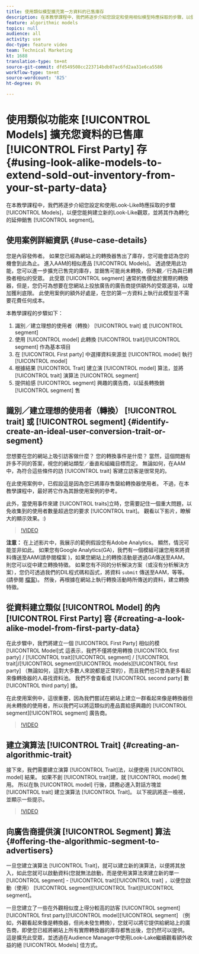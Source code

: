 ```yaml
---
title: 使用類似模型擴充第一方資料的已售庫存
description: 在本教學課程中，我們將逐步介紹您設定和使用相似模型時應採取的步驟，以便您能夠建立新的相似觀眾，並將其作為轉換區段的延伸銷售。
feature: algorithmic models
topics: null
audience: all
activity: use
doc-type: feature video
team: Technical Marketing
kt: 1688
translation-type: tm+mt
source-git-commit: dfd549508cc223714bdb07ac6fd2aa31e6ca5586
workflow-type: tm+mt
source-wordcount: '825'
ht-degree: 0%

---
```



# 使用類似功能來 [!UICONTROL Models] 擴充您資料的已售庫 [!UICONTROL First Party] 存 {#using-look-alike-models-to-extend-sold-out-inventory-from-your-st-party-data}

在本教學課程中，我們將逐步介紹您設定和使用Look-Like時應採取的步驟 [!UICONTROL Models]，以便您能夠建立新的Look-Like觀眾，並將其作為轉化的延伸銷售 [!UICONTROL segment]。

## 使用案例詳細資訊 {#use-case-details}

您是內容發佈者。 如果您已經為網站上的轉換器售出了庫存，您可能會認為您的機會到此為止。 進入AAM的相似產品 [!UICONTROL Models]。 透過使用此功能，您可以進一步擴充已售完的庫存，並銷售可能尚未轉換，但外觀／行為與已轉換者相似的受眾。 此受眾 [!UICONTROL segment] 通常的售價低於實際的轉換器，但是，您仍可為想要在您網站上投放廣告的廣告商提供額外的受眾選項，以增加獲利底限。 此使用案例的額外好處是，在您的第一方資料上執行此模型並不需要花費任何成本。

本教學課程的步驟如下：

1. 識別／建立理想的使用者（轉換） [!UICONTROL trait] 或 [!UICONTROL segment]
1. 使用 [!UICONTROL model] 此轉換 [!UICONTROL trait]/[!UICONTROL segment] 作為基本項目
1. 在 [!UICONTROL First party] 中選擇資料來源並 [!UICONTROL model] 執行 [!UICONTROL model]
1. 根據結果 [!UICONTROL Trait] 建立演 [!UICONTROL model] 算法，並將 [!UICONTROL trait] 演算法 [!UICONTROL segment]
1. 提供給感 [!UICONTROL segment] 興趣的廣告商，以延長轉換銷 [!UICONTROL segment] 售

## 識別／建立理想的使用者（轉換） [!UICONTROL trait] 或 [!UICONTROL segment] {#identify-create-an-ideal-user-conversion-trait-or-segment}

您想要在您的網站上吸引訪客做什麼？ 您的轉換事件是什麼？ 當然，這個問題有許多不同的答案，視您的網站類型／垂直和組織目標而定。 無論如何，在AAM中，為符合這些條件的訪 [!UICONTROL trait] 客建立訪客是很常見的。

在此使用案例中，已假設這是因為您已將庫存售罄給轉換器使用者。 不過，在本教學課程中，最好將它作為其餘使用案例的參考。

此外，當使用事件來建 [!UICONTROL traits]立時，您需要記住一個重大問題，以免收集到的使用者數量超過您的要求 [!UICONTROL trait]。 觀看以下影片，瞭解大的顯示效果。:)

>[!VIDEO](https://video.tv.adobe.com/v/23431/?quality=12)

**注意：** 在上述影片中，我展示的範例假設您有Adobe Analytics。 顯然，情況可能並非如此。 如果您有Google Analytics(GA)，我們有一個模組可讓您用來將資料傳送至AAM(請參閱檔案 [](https://marketing.adobe.com/resources/help/en_US/aam/dil-google-universal-analytics.html))，如果您網站上的轉換活動是透過GA傳送至AAM，則您可以從中建立轉換特徵。 如果您有不同的分析解決方案（或沒有分析解決方案），您仍可透過我們的DIL程式碼和函式，將資料 `submit` 傳送至AAM，等等。 (請參閱 [檔案](https://marketing.adobe.com/resources/help/en_US/aam/c_dil.html))。 然後，再根據在網站上執行轉換活動時所傳送的資料，建立轉換特徵。

## 從資料建立類似 [!UICONTROL Model] 的內 [!UICONTROL First Party] 容 {#creating-a-look-alike-model-from-first-party-data}

在此步驟中，我們將建立一個 [!UICONTROL First Party] 相似的模 [!UICONTROL Model]式 這表示，我們不僅將使用轉換 [!UICONTROL first party] / [!UICONTROL trait][!UICONTROL segment] / [!UICONTROL trait]/[!UICONTROL segment][!UICONTROL models][!UICONTROL first party] （無論如何，這對大多數人來說都是正常的），而且我們也只會為更多看起來像轉換器的人尋找資料池。 我們不會查看或 [!UICONTROL second party] 數 [!UICONTROL third party] 據。

在此使用案例中，這很重要，因為我們嘗試在網站上建立一群看起來像是轉換器但尚未轉換的使用者，所以我們可以將這類似的產品賣給感興趣的 [!UICONTROL segment][!UICONTROL segment] 廣告商。

>[!VIDEO](https://video.tv.adobe.com/v/23504/?quality-12)

## 建立演算法 [!UICONTROL Trait] {#creating-an-algorithmic-trait}

接下來，我們需要建立演算 [!UICONTROL Trait]法，以便使用 [!UICONTROL model] 結果。 如果不創 [!UICONTROL trait]建，就 [!UICONTROL model] 無用。 所以在執 [!UICONTROL model] 行後，請務必進入對話方塊並 [!UICONTROL trait] 建立演算法 [!UICONTROL Trait]。 以下視訊將逐一檢視，並顯示一些提示。

>[!VIDEO](https://video.tv.adobe.com/v/23523/?quality=12)

## 向廣告商提供演 [!UICONTROL Segment] 算法 {#offering-the-algorithmic-segment-to-advertisers}

一旦您建立演算法 [!UICONTROL Trait]，就可以建立新的演算法，以便將其放入，如此您就可以啟動資料(您就無法啟動，而是使用演算法來建立新的單一 [!UICONTROL segment] - [!UICONTROL trait][!UICONTROL trait] ，以便您啟動（使用） [!UICONTROL segment][!UICONTROL Trait][!UICONTROL segment]。

一旦您建立了一些在外觀相似度上得分較高的訪客 [!UICONTROL segment][!UICONTROL first party][!UICONTROL model][!UICONTROL segment] （例如，外觀看起來像是轉換器，但尚未發生轉換），您就可以將它提供給網站上的廣告商，即使您已經將網站上所有實際轉換器的庫存都售出後，您仍然可以提供。 這是擴充此受眾，並透過在Audience Manager中使用Look-Lake繼續觀看額外收益的絕 [!UICONTROL Models] 佳方式。
